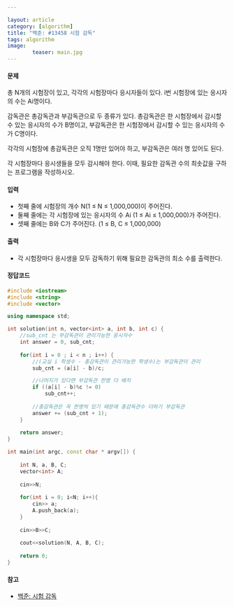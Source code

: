 ```yaml
---

layout: article
category: [algorithm]
title: "백준: #13458 시험 감독"
tags: algorithm
image: 
        teaser: main.jpg
---
```


#### 문제

총 N개의 시험장이 있고, 각각의 시험장마다 응시자들이 있다. i번 시험장에 있는 응시자의 수는 Ai명이다.

감독관은 총감독관과 부감독관으로 두 종류가 있다. 총감독관은 한 시험장에서 감시할 수 있는 응시자의 수가 B명이고, 부감독관은 한 시험장에서 감시할 수 있는 응시자의 수가 C명이다.

각각의 시험장에 총감독관은 오직 1명만 있어야 하고, 부감독관은 여러 명 있어도 된다.

각 시험장마다 응시생들을 모두 감시해야 한다. 이때, 필요한 감독관 수의 최솟값을 구하는 프로그램을 작성하시오.



#### 입력

* 첫째 줄에 시험장의 개수 N(1 ≤ N ≤ 1,000,000)이 주어진다.
* 둘째 줄에는 각 시험장에 있는 응시자의 수 Ai (1 ≤ Ai ≤ 1,000,000)가 주어진다.
* 셋째 줄에는 B와 C가 주어진다. (1 ≤ B, C ≤ 1,000,000)



#### 출력

* 각 시험장마다 응시생을 모두 감독하기 위해 필요한 감독관의 최소 수를 출력한다.



#### 정답코드

```c++
#include <iostream>
#include <string>
#include <vector>

using namespace std;

int solution(int n, vector<int> a, int b, int c) {
    //sub_cnt 는 부감독관이 관리가능한 응시자수
    int answer = 0, sub_cnt;
    
    for(int i = 0 ; i < n ; i++) {
        //(교실 i 학생수 - 총감독관이 관리가능한 학생수)는 부감독관이 관리
        sub_cnt = (a[i] - b)/c;

        //나머지가 있다면 부감독관 한명 더 배치
        if ((a[i] - b)%c != 0)
            sub_cnt++;
        
        //총감독관은 꼭 한명씩 있기 때문에 총감독관수 더하기 부감독관
        answer += (sub_cnt + 1);
    }
    
    return answer;
}

int main(int argc, const char * argv[]) {
    
    int N, a, B, C;
    vector<int> A;
    
    cin>>N;
    
    for(int i = 0; i<N; i++){
        cin>> a;
        A.push_back(a);
    }
    
    cin>>B>>C;
    
    cout<<solution(N, A, B, C);
    
    return 0;
}
```

#### 참고
- [백준: 시험 감독](https://www.acmicpc.net/problem/13458)